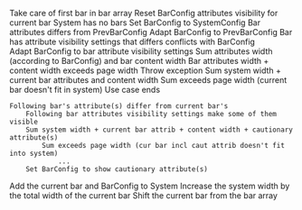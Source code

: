 Take care of first bar in bar array
Reset BarConfig attributes visibility for current bar
    System has no bars
        Set BarConfig to SystemConfig
        Bar attributes differs from PrevBarConfig
            Adapt BarConfig to PrevBarConfig
    Bar has attribute visibility settings that differs conflicts with BarConfig            
        Adapt BarConfig to bar attribute visibility settings
    Sum attributes width (according to BarConfig) and bar content width
        Bar attributes width + content width exceeds page width
            Throw exception
Sum system width + current bar attributes and content width
    Sum exceeds page width (current bar doesn't fit in system)
        Use case ends
        
    Following bar's attribute(s) differ from current bar's
        Following bar attributes visibility settings make some of them visible
        Sum system width + current bar attrib + content width + cautionary attribute(s)
            Sum exceeds page width (cur bar incl caut attrib doesn't fit into system)
                ...
        Set BarConfig to show cautionary attribute(s)
Add the current bar and BarConfig to System
Increase the system width by the total width of the current bar
Shift the current bar from the bar array